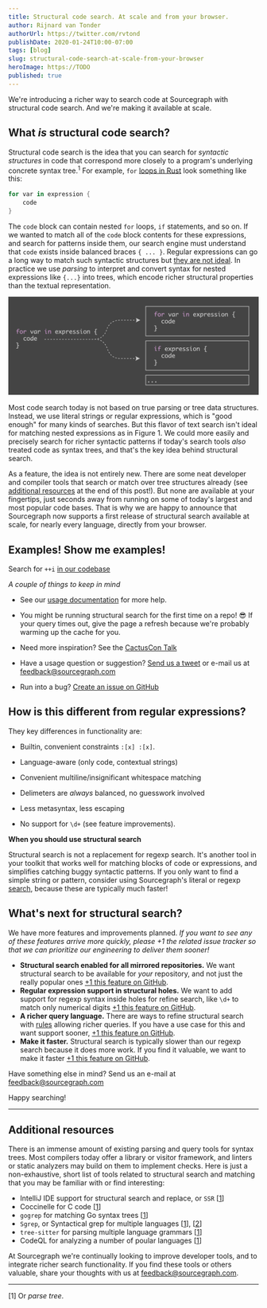 ```yaml
---
title: Structural code search. At scale and from your browser.
author: Rijnard van Tonder
authorUrl: https://twitter.com/rvtond
publishDate: 2020-01-24T10:00-07:00
tags: [blog]
slug: structural-code-search-at-scale-from-your-browser
heroImage: https://TODO
published: true
---
```


We're introducing a richer way to search code at Sourcegraph with structural
code search. And we're making it available at scale.

## What _is_ structural code search?

Structural code search is the idea that you can search for _syntactic
structures_ in code that correspond more closely to a program's underlying
concrete syntax tree.<sup>1</sup> For example, `for` [loops in
Rust](https://doc.rust-lang.org/1.2.0/book/for-loops.html) look something like
this:

```rust
for var in expression {
    code
}
```

The `code` block can contain nested `for` loops, `if` statements, and so on. If
we wanted to match all of the `code` block contents for these expressions, and
search for patterns inside them, our search engine must understand that `code`
exists inside balanced braces `{ ... }`. Regular expressions can go a
long way to match such syntactic structures but [they are not
ideal](https://stackoverflow.com/questions/1732348/regex-match-open-tags-except-xhtml-self-contained-tags).
In practice we use _parsing_ to interpret and convert syntax for nested
expressions like `{...}` into trees, which encode richer structural properties
than the textual representation.

![Nested expressions figure](images/nested-expressions.png "Figure 1: Nested expressions can expand inside code blocks. Parsing converts such expressions into tree data structures.")

Most code search today is not based on true parsing or tree data structures.
Instead, we use literal strings or regular expressions, which is "good enough"
for many kinds of searches. But this flavor of text search isn't ideal for
matching nested expressions as in Figure 1. We could more easily and precisely
search for richer syntactic patterns if today's search tools _also_ treated
code as syntax trees, and that's the key idea behind structural search. 

As a feature, the idea is not entirely new. There are some neat developer and
compiler tools that search or match over tree structures already (see
[additional resources](#additional-resources) at the end of this post!). But
none are available at your fingertips, just seconds away from running on some
of today's largest and most popular code bases. That is why we are happy to
announce that Sourcegraph now supports a first release of structural search
available at scale, for nearly every language, directly from your browser.

## Examples! Show me examples!

Search for `++i` [in our codebase](https://sourcegraph.com/search?q=repo:%5Egithub%5C.com/sourcegraph/sourcegraph%24++lang:typescript+%27for+%28:%5Bx%5D+%2B%2Bi%29%27&patternType=structural)

*A couple of things to keep in mind*

- See our [usage documentation](https://docs.sourcegraph.com/user/search/structural) for more help.

- You might be running structural search for the first time on a repo! 😎 If your
query times out, give the page a refresh because we're probably warming up the
cache for you. 

- Need more inspiration? See the [CactusCon Talk](https://www.youtube.com/watch?v=yOZQsZs35FA)

- Have a usage question or suggestion? [Send us a tweet](https://twitter.com/srcgraph) or e-mail us at <feedback@sourcegraph.com>

- Run into a bug? [Create an issue on GitHub](https://github.com/sourcegraph/sourcegraph/issues/new?assignees=&labels=&template=bug_report.md&title=)

## How is this different from regular expressions?

They key differences in functionality are:

- Builtin, convenient constraints `:[x] :[x]`.
- Language-aware (only code, contextual strings)
- Convenient multiline/insignificant whitespace matching
- Delimeters are _always_ balanced, no guesswork involved
- Less metasyntax, less escaping

- No support for `\d+` (see feature improvements).

**When you should use structural search**

Structural search is not a replacement for regexp search. It's another tool in
your toolkit that works well for matching blocks of code or expressions, and
simplifies catching buggy syntactic patterns. If you only want to find a simple
string or pattern, consider using Sourcegraph's literal or regexp
[search](https://sourcegraph.com/search), because these are typically much
faster!

## What's next for structural search?

We have more features and improvements planned. _If you want to see any of
these features arrive more quickly, please +1 the related issue tracker so
that we can prioritize our engineering to deliver them sooner!_

- **Structural search enabled for all mirrored repositories.** We want structural
  search to be available for _your_ repository, and not just the really popular
  ones [+1 this feature on GitHub](https://github.com/sourcegraph/sourcegraph/FIXME).
- **Regular expression support in structural holes.** We want to add support for
  regexp syntax inside holes for refine search, like `\d+` to match only
  numerical digits [+1 this feature on GitHub](https://github.com/sourcegraph/sourcegraph/FIXME).
- **A richer query language.** There are ways to refine structural search with [rules](https://comby.dev/#advanced-usage) allowing richer queries. If you have a use case for this and want support sooner, [+1 this feature on GitHub](https://github.com/sourcegraph/sourcegraph/FIXME).
- **Make it faster.** Structural search is typically slower than our regexp
  search because it does more work. If you find it valuable, we
  want to make it faster [+1 this feature on GitHub](https://github.com/sourcegraph/sourcegraph/FIXME).

Have something else in mind? Send us an e-mail at <feedback@sourcegraph.com>

Happy searching!

---

## Additional resources

There is an immense amount of existing parsing and query tools for syntax
trees. Most compilers today offer a library or visitor framework, and linters
or static analyzers may build on them to implement checks. Here is just a
non-exhaustive, short list of tools related to structural search and matching
that you may be familiar with or find interesting:

- IntelliJ IDE support for structural search and replace, or `SSR` [[1](https://www.jetbrains.com/help/idea/structural-search-and-replace.html)]
- Coccinelle for C code [[1](http://coccinelle.lip6.fr/)]
- `gogrep` for matching Go syntax trees [[1](https://github.com/mvdan/gogrep)]
- `Sgrep`, or Syntactical grep for multiple languages [[1](https://github.com/facebookarchive/pfff/wiki/Sgrep)], [[2](https://github.com/returntocorp/bento/blob/master/SGREP-README.md)]
- `tree-sitter` for parsing multiple language grammars [[1](https://github.com/tree-sitter/tree-sitter)]
- CodeQL for analyzing a number of poular languages [[1](https://securitylab.github.com/tools/codeql)]

At Sourcegraph we're continually looking to improve developer tools, and to
integrate richer search functionality. If you find these tools or others
valuable, share your thoughts with us at <feedback@sourcegraph.com>.

---

[1] Or _parse tree_.




